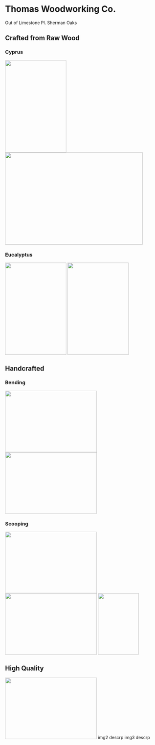 # Thomas Woodworking Co.
 Out of Limestone Pl. Sherman Oaks

## Crafted from Raw Wood
### Cyprus

 <img src="https://github.com/tomtominator/tree-spoon.com/blob/master/IMG_20190523_165933.jpg" width="200" height="300"> <img src="https://github.com/tomtominator/tree-spoon.com/blob/master/IMG_20190523_165948.jpg" width="450" height="300"> 

### Eucalyptus
<img src="https://github.com/tomtominator/tree-spoon.com/blob/master/IMG_20190523_170014.jpg" width="200" height="300"> <img src="https://github.com/tomtominator/tree-spoon.com/blob/master/IMG_20190523_170024.jpg" width="200" height="300">


## Handcrafted 
### Bending
<img src="https://github.com/tomtominator/tree-spoon.com/blob/master/MVIMG_20190713_114344.jpg" width="300" height="200"> <img src="https://github.com/tomtominator/tree-spoon.com/blob/master/MVIMG_20190712_171233.jpg" width="300" height="200">

### Scooping
<img src="https://github.com/tomtominator/tree-spoon.com/blob/master/IMG_20190523_174044.jpg" width="300" height="200"> <img src="https://github.com/tomtominator/tree-spoon.com/blob/master/IMG_20190523_174514.jpg" width="300" height="200"> <img src="https://github.com/tomtominator/tree-spoon.com/blob/master/IMG_20190523_181645.jpg" width="133" height="200">


## High Quality
<img src="https://github.com/tomtominator/tree-spoon.com/blob/master/IMG_20190629_214047.jpg" width="300" height="200">
img2 
descrp
img3
descrp

